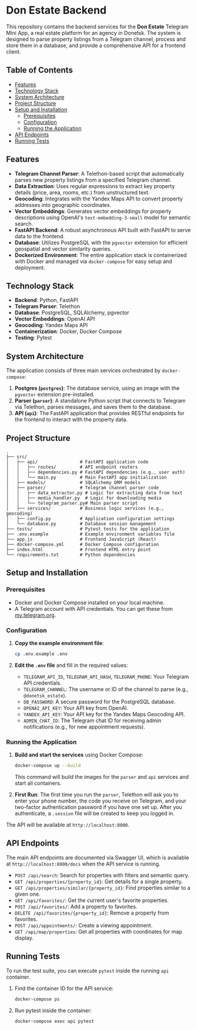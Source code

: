 # Don Estate Backend

This repository contains the backend services for the **Don Estate** Telegram Mini App, a real estate platform for an agency in Donetsk. The system is designed to parse property listings from a Telegram channel, process and store them in a database, and provide a comprehensive API for a frontend client.

## Table of Contents

- [Features](#features)
- [Technology Stack](#technology-stack)
- [System Architecture](#system-architecture)
- [Project Structure](#project-structure)
- [Setup and Installation](#setup-and-installation)
  - [Prerequisites](#prerequisites)
  - [Configuration](#configuration)
  - [Running the Application](#running-the-application)
- [API Endpoints](#api-endpoints)
- [Running Tests](#running-tests)

## Features

- **Telegram Channel Parser**: A Telethon-based script that automatically parses new property listings from a specified Telegram channel.
- **Data Extraction**: Uses regular expressions to extract key property details (price, area, rooms, etc.) from unstructured text.
- **Geocoding**: Integrates with the Yandex Maps API to convert property addresses into geographic coordinates.
- **Vector Embeddings**: Generates vector embeddings for property descriptions using OpenAI's `text-embedding-3-small` model for semantic search.
- **FastAPI Backend**: A robust asynchronous API built with FastAPI to serve data to the frontend.
- **Database**: Utilizes PostgreSQL with the `pgvector` extension for efficient geospatial and vector similarity queries.
- **Dockerized Environment**: The entire application stack is containerized with Docker and managed via `docker-compose` for easy setup and deployment.

## Technology Stack

- **Backend**: Python, FastAPI
- **Telegram Parser**: Telethon
- **Database**: PostgreSQL, SQLAlchemy, pgvector
- **Vector Embeddings**: OpenAI API
- **Geocoding**: Yandex Maps API
- **Containerization**: Docker, Docker Compose
- **Testing**: Pytest

## System Architecture

The application consists of three main services orchestrated by `docker-compose`:

1.  **Postgres (`postgres`)**: The database service, using an image with the `pgvector` extension pre-installed.
2.  **Parser (`parser`)**: A standalone Python script that connects to Telegram via Telethon, parses messages, and saves them to the database.
3.  **API (`api`)**: The FastAPI application that provides RESTful endpoints for the frontend to interact with the property data.

## Project Structure

```
.
├── src/
│   ├── api/                # FastAPI application code
│   │   ├── routes/         # API endpoint routers
│   │   ├── dependencies.py # FastAPI dependencies (e.g., user auth)
│   │   └── main.py         # Main FastAPI app initialization
│   ├── models/             # SQLAlchemy ORM models
│   ├── parser/             # Telegram channel parser code
│   │   ├── data_extractor.py # Logic for extracting data from text
│   │   ├── media_handler.py  # Logic for downloading media
│   │   └── telegram_parser.py# Main parser script
│   ├── services/           # Business logic services (e.g., geocoding)
│   ├── config.py           # Application configuration settings
│   └── database.py         # Database session management
├── tests/                  # Pytest tests for the application
├── .env.example            # Example environment variables file
├── app.js                  # Frontend JavaScript (React)
├── docker-compose.yml      # Docker Compose configuration
├── index.html              # Frontend HTML entry point
└── requirements.txt        # Python dependencies
```

## Setup and Installation

### Prerequisites

-   Docker and Docker Compose installed on your local machine.
-   A Telegram account with API credentials. You can get these from [my.telegram.org](https://my.telegram.org).

### Configuration

1.  **Copy the example environment file**:
    ```bash
    cp .env.example .env
    ```

2.  **Edit the `.env` file** and fill in the required values:
    -   `TELEGRAM_API_ID`, `TELEGRAM_API_HASH`, `TELEGRAM_PHONE`: Your Telegram API credentials.
    -   `TELEGRAM_CHANNEL`: The username or ID of the channel to parse (e.g., `@donetsk_estate`).
    -   `DB_PASSWORD`: A secure password for the PostgreSQL database.
    -   `OPENAI_API_KEY`: Your API key from OpenAI.
    -   `YANDEX_API_KEY`: Your API key for the Yandex Maps Geocoding API.
    -   `ADMIN_CHAT_ID`: The Telegram chat ID for receiving admin notifications (e.g., for new appointment requests).

### Running the Application

1.  **Build and start the services** using Docker Compose:
    ```bash
    docker-compose up --build
    ```
    This command will build the images for the `parser` and `api` services and start all containers.

2.  **First Run**: The first time you run the `parser`, Telethon will ask you to enter your phone number, the code you receive on Telegram, and your two-factor authentication password if you have one set up. After you authenticate, a `.session` file will be created to keep you logged in.

The API will be available at `http://localhost:8000`.

## API Endpoints

The main API endpoints are documented via Swagger UI, which is available at `http://localhost:8000/docs` when the API service is running.

-   `POST /api/search`: Search for properties with filters and semantic query.
-   `GET /api/properties/{property_id}`: Get details for a single property.
-   `GET /api/properties/similar/{property_id}`: Find properties similar to a given one.
-   `GET /api/favorites/`: Get the current user's favorite properties.
-   `POST /api/favorites/`: Add a property to favorites.
-   `DELETE /api/favorites/{property_id}`: Remove a property from favorites.
-   `POST /api/appointments/`: Create a viewing appointment.
-   `GET /api/map/properties`: Get all properties with coordinates for map display.

## Running Tests

To run the test suite, you can execute `pytest` inside the running `api` container.

1.  Find the container ID for the API service:
    ```bash
    docker-compose ps
    ```

2.  Run pytest inside the container:
    ```bash
    docker-compose exec api pytest
    ```
